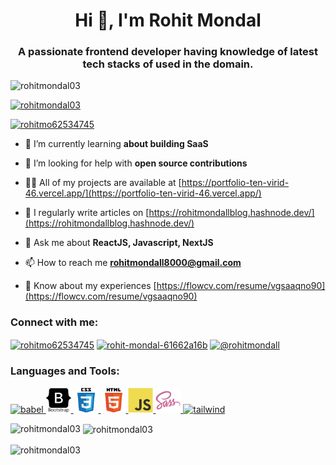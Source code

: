 <h1 align="center">Hi 👋, I'm Rohit Mondal</h1>
<h3 align="center">A passionate frontend developer having knowledge of latest tech stacks of used in the domain.</h3>

<p align="left"> <img src="https://komarev.com/ghpvc/?username=rohitmondal03&label=Profile%20views&color=0e75b6&style=flat" alt="rohitmondal03" /> </p>

<p align="left"> <a href="https://github.com/ryo-ma/github-profile-trophy"><img src="https://github-profile-trophy.vercel.app/?username=rohitmondal03" alt="rohitmondal03" /></a> </p>

<p align="left"> <a href="https://twitter.com/rohitmo62534745" target="blank"><img src="https://img.shields.io/twitter/follow/rohitmo62534745?logo=twitter&style=for-the-badge" alt="rohitmo62534745" /></a> </p>

- 🌱 I’m currently learning **about building SaaS**

- 🤝 I’m looking for help with **open source contributions**

- 👨‍💻 All of my projects are available at [https://portfolio-ten-virid-46.vercel.app/](https://portfolio-ten-virid-46.vercel.app/)

- 📝 I regularly write articles on [https://rohitmondallblog.hashnode.dev/](https://rohitmondallblog.hashnode.dev/)

- 💬 Ask me about **ReactJS, Javascript, NextJS**

- 📫 How to reach me **rohitmondall8000@gmail.com**

- 📄 Know about my experiences [https://flowcv.com/resume/vgsaaqno90](https://flowcv.com/resume/vgsaaqno90)

<h3 align="left">Connect with me:</h3>
<p align="left">
<!-- <a href="https://dev.to/rohitmondal03" target="blank"><img align="center" src="https://raw.githubusercontent.com/rahuldkjain/github-profile-readme-generator/master/src/images/icons/Social/devto.svg" alt="rohitmondal03" height="30" width="40" /></a> -->
<a href="https://twitter.com/rohitmo62534745" target="blank"><img align="center" src="https://raw.githubusercontent.com/rahuldkjain/github-profile-readme-generator/master/src/images/icons/Social/twitter.svg" alt="rohitmo62534745" height="30" width="40" /></a>
<a href="https://linkedin.com/in/rohit-mondal-61662a16b" target="blank"><img align="center" src="https://raw.githubusercontent.com/rahuldkjain/github-profile-readme-generator/master/src/images/icons/Social/linked-in-alt.svg" alt="rohit-mondal-61662a16b" height="30" width="40" /></a>
<a href="https://hashnode.com/@rohitmondall" target="blank"><img align="center" src="https://raw.githubusercontent.com/rahuldkjain/github-profile-readme-generator/master/src/images/icons/Social/hashnode.svg" alt="@rohitmondall" height="30" width="40" /></a>
</p>

<h3 align="left">Languages and Tools:</h3>
<p align="left"> <a href="https://babeljs.io/" target="_blank" rel="noreferrer"> <img src="https://www.vectorlogo.zone/logos/babeljs/babeljs-icon.svg" alt="babel" width="40" height="40"/> </a> <a href="https://getbootstrap.com" target="_blank" rel="noreferrer"> <img src="https://raw.githubusercontent.com/devicons/devicon/master/icons/bootstrap/bootstrap-plain-wordmark.svg" alt="bootstrap" width="40" height="40"/> </a> <a href="https://www.w3schools.com/css/" target="_blank" rel="noreferrer"> <img src="https://raw.githubusercontent.com/devicons/devicon/master/icons/css3/css3-original-wordmark.svg" alt="css3" width="40" height="40"/> </a> <a href="https://www.w3.org/html/" target="_blank" rel="noreferrer"> <img src="https://raw.githubusercontent.com/devicons/devicon/master/icons/html5/html5-original-wordmark.svg" alt="html5" width="40" height="40"/> </a> <a href="https://developer.mozilla.org/en-US/docs/Web/JavaScript" target="_blank" rel="noreferrer"> <img src="https://raw.githubusercontent.com/devicons/devicon/master/icons/javascript/javascript-original.svg" alt="javascript" width="40" height="40"/> </a> <a href="https://sass-lang.com" target="_blank" rel="noreferrer"> <img src="https://raw.githubusercontent.com/devicons/devicon/master/icons/sass/sass-original.svg" alt="sass" width="40" height="40"/> </a> <a href="https://tailwindcss.com/" target="_blank" rel="noreferrer"> <img src="https://www.vectorlogo.zone/logos/tailwindcss/tailwindcss-icon.svg" alt="tailwind" width="40" height="40"/> </a> </p>

<p><img align="left" src="https://github-readme-stats.vercel.app/api/top-langs?username=rohitmondal03&show_icons=true&locale=en&layout=compact" alt="rohitmondal03" /></p>

<p>&nbsp;<img align="center" src="https://github-readme-stats.vercel.app/api?username=rohitmondal03&show_icons=true&locale=en" alt="rohitmondal03" /></p>

<p><img align="center" src="https://github-readme-streak-stats.herokuapp.com/?user=rohitmondal03&" alt="rohitmondal03" /></p>
